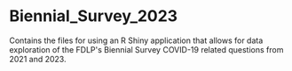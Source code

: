 # Biennial_Survey_2023
Contains the files for using an R Shiny application that allows for data exploration of the FDLP's Biennial Survey COVID-19 related questions from 2021 and 2023.
